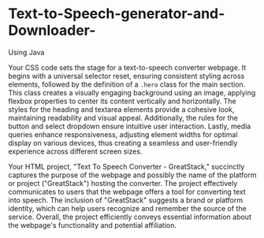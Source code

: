 # Text-to-Speech-generator-and-Downloader-


Using Java


Your CSS code sets the stage for a text-to-speech converter webpage. It begins with a universal selector reset, ensuring consistent styling across elements, followed by the definition of a `.hero` class for the main section. This class creates a visually engaging background using an image, applying flexbox properties to center its content vertically and horizontally. The styles for the heading and textarea elements provide a cohesive look, maintaining readability and visual appeal. Additionally, the rules for the button and select dropdown ensure intuitive user interaction. Lastly, media queries enhance responsiveness, adjusting element widths for optimal display on various devices, thus creating a seamless and user-friendly experience across different screen sizes.

Your HTML project, "Text To Speech Converter - GreatStack," succinctly captures the purpose of the webpage and possibly the name of the platform or project ("GreatStack") hosting the converter. The project effectively communicates to users that the webpage offers a tool for converting text into speech. The inclusion of "GreatStack" suggests a brand or platform identity, which can help users recognize and remember the source of the service. Overall, the project efficiently conveys essential information about the webpage's functionality and potential affiliation.
